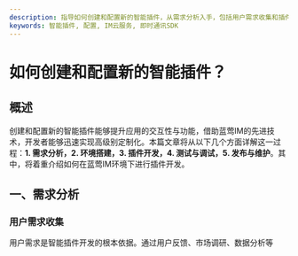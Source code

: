 ```yaml
---
description: 指导如何创建和配置新的智能插件，从需求分析入手，包括用户需求收集和插件配置步骤。提供智能插件配置的方法和技巧，助力企业搭建智能化系统。
keywords: 智能插件, 配置, IM云服务, 即时通讯SDK
---
```

# 如何创建和配置新的智能插件？

## 概述

创建和配置新的智能插件能够提升应用的交互性与功能，借助蓝莺IM的先进技术，开发者能够迅速实现高级别定制化。本篇文章将从以下几个方面详解这一过程：**1. 需求分析，2. 环境搭建，3. 插件开发，4. 测试与调试，5. 发布与维护**。其中，将着重介绍如何在蓝莺IM环境下进行插件开发。

## 一、需求分析

### 用户需求收集

用户需求是智能插件开发的根本依据。通过用户反馈、市场调研、数据分析等